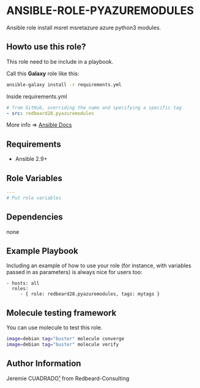 ANSIBLE-ROLE-PYAZUREMODULES
===========================

Ansible role install msret msretazure azure python3 modules.


## Howto use this role?
This role need to be include in a playbook. 

Call this **Galaxy** role  like this:

````bash
ansible-galaxy install -r requirements.yml 
````

Inside requirements.yml
````yaml
# from GitHub, overriding the name and specifying a specific tag
- src: redbeard28.pyazuremodules
````

More info => [Ansible Docs](https://docs.ansible.com/ansible-container/roles/access.html)

## Requirements

 * Ansible 2.9+


Role Variables
--------------

```yaml
---
# Put role variables
```

Dependencies
------------

none

Example Playbook
----------------

Including an example of how to use your role (for instance, with variables passed in as parameters) is always nice for users too:

    - hosts: all
      roles:
         - { role: redbeard28.pyazuremodules, tags: mytags }


Molecule testing framework
--------------------------

You can use molecule to test this role.
```bash
image=debian tag="buster" molecule converge 
image=debian tag="buster" molecule verify 
```

Author Information
------------------

Jeremie CUADRADO[¹](mailto:info@redbeard-consulting.fr) from Redbeard-Consulting
